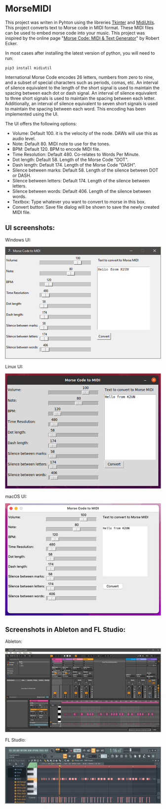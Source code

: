 # MorseMIDI
This project was writen in Pyhton using the libreries [Tkinter](https://docs.python.org/3/library/tkinter.html "Tkinter") and [MidiUtils](https://pypi.org/project/MIDIUtil/ "MidiUtils"). This project converts text to Morse code in MIDI format. These MIDI files can be used to embed morse code into your music. This project was inspired by the online page "[Morse Code: MIDI & Text Generator](http://www.robertecker.com/hp/research/morse-generator.php "Morse Code: MIDI & Text Generator")" by Robert Ecker. 

In most cases after installing the latest version of python, you will need to run: 
``` 
pip3 install midiutil
```

International Morse Code encodes 26 letters, numbers from zero to nine, and a subset of special characters such as periods, comas, etc. An interval of silence equivalent to the length of the short signal is used to maintain the spacing between each dot or dash signal. An interval of silence equivalent to three short signals is used to maintain the spacing between each letter. Additionally, an interval of silence equivalent to seven short signals is used to maintain the spacing between each word. This encoding has been implemented using the UI.

The UI offers the following options:

- Volume:
Default 100. it is the velocity of the node. DAWs will use this as audio level.
- Note:
Default 80. MIDI note to use for the tones.
- BPM:
Default 120. BPM to encode MIDI file.
- Time Resolution:
Default 480. Co-relates to Words Per Minute.
- Dot length:
Default 58. Length of the Morse Code "DOT".
- Dash length:
Default 174. Length of the Morse Code "DASH".
- Silence between marks:
Default 58. Length of the silence between DOT or DASH.
- Silence between letters:
Default 174. Length of the silence between letters.
- Silence between words:
Default 406. Length of the silence between words.
- Textbox:
Type whatever you want to convert to morse in this box.
- Convert button:
Save file dialog will be shown to save the newly created MIDI file.

## UI screenshots:
Windows UI:

![Windows UI](https://github.com/EdgarBarranco/MorseMIDI/blob/7e6d9649ec1b5a382322de3e2825918d4ce451e9/images/windows-ui.png "Windows 10 UI")

Linux UI:

![Linux UI](https://github.com/EdgarBarranco/MorseMIDI/blob/45a64e4814d7321f0e4b856ce113beef9194daf2/images/linux-ui.png "Linux UI")

macOS UI:

![macOS UI](https://github.com/EdgarBarranco/MorseMIDI/blob/6dca719784b34738065cdf6149de23c987487c7a/images/macos-ui.png "macOS Monterey UI")

## Screenshots in Ableton and FL Studio:
Ableton:

![Ableton](https://github.com/EdgarBarranco/MorseMIDI/blob/791d9e9acfa76f24ac5765676c5635ae1286b860/images/ableton.png "Midi file in Ableton Live")

FL Studio:

![FL Studio](https://github.com/EdgarBarranco/MorseMIDI/blob/791d9e9acfa76f24ac5765676c5635ae1286b860/images/flstudi.png "Midi file in FL Studio")
